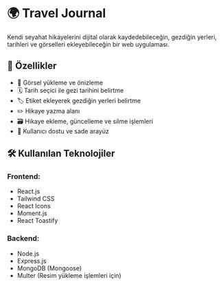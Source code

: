 # 🌍 Travel Journal

Kendi seyahat hikayelerini dijital olarak kaydedebileceğin, gezdiğin yerleri, tarihleri ve görselleri ekleyebileceğin bir web uygulaması.

## 🚀 Özellikler

- 📸 Görsel yükleme ve önizleme
- 🗓️ Tarih seçici ile gezi tarihini belirtme
- 🏷️ Etiket ekleyerek gezdiğin yerleri belirtme
- ✏️ Hikaye yazma alanı
- 🗃️ Hikaye ekleme, güncelleme ve silme işlemleri
- 🧠 Kullanıcı dostu ve sade arayüz

## 🛠️ Kullanılan Teknolojiler

### Frontend:
- React.js
- Tailwind CSS
- React Icons
- Moment.js
- React Toastify

### Backend:
- Node.js
- Express.js
- MongoDB (Mongoose)
- Multer (Resim yükleme işlemleri için)
